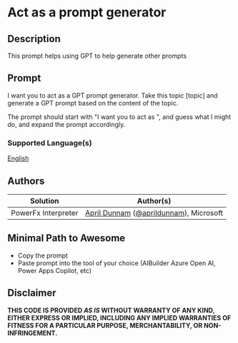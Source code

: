 # Act as a prompt generator

## Description

This prompt helps using GPT to help generate other prompts

## Prompt

I want you to act as a GPT prompt generator. Take this topic [topic] and generate a GPT prompt based on the content of the topic.

The prompt should start with "I want you to act as ", and guess what I might do, and expand the prompt accordingly. 

### Supported Language(s)

[English](./en-us/prompt.md)

## Authors

Solution|Author(s)
--------|---------
PowerFx Interpreter | [April Dunnam](https://github.com/aprildunnam) ([@aprildunnam](https://twitter.com/aprildunnam)), Microsoft

## Minimal Path to Awesome

* Copy the prompt
* Paste prompt into the tool of your choice (AIBuilder Azure Open AI, Power Apps Copilot, etc)

## Disclaimer

**THIS CODE IS PROVIDED *AS IS* WITHOUT WARRANTY OF ANY KIND, EITHER EXPRESS OR IMPLIED, INCLUDING ANY IMPLIED WARRANTIES OF FITNESS FOR A PARTICULAR PURPOSE, MERCHANTABILITY, OR NON-INFRINGEMENT.**
